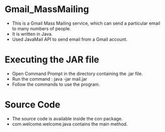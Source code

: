 # Gmail_MassMailing
- This is a Gmail Mass Mailing service, which can send a particular email to many numbers of people. 
- It is written in Java.
- Used JavaMail API to send email from a Gmail account.

# Executing the JAR file
- Open Command Prompt in the directory containing the .jar file.
- Run the command : java -jar mail.jar
- Follow the commands to use the program.

# Source Code
- The source code is available inside the con package.
- com.welcome.welcome.java contains the main method.
